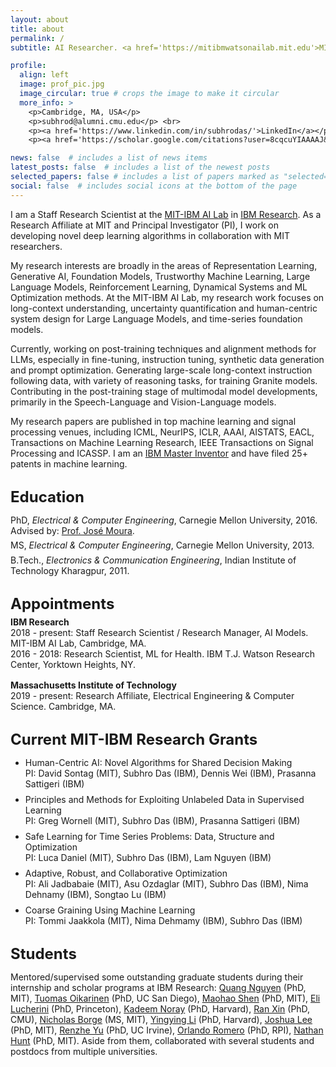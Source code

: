 ```yaml
---
layout: about
title: about
permalink: /
subtitle: AI Researcher. <a href='https://mitibmwatsonailab.mit.edu'>MIT-IBM AI Lab</a>

profile:
  align: left
  image: prof_pic.jpg
  image_circular: true # crops the image to make it circular
  more_info: >
    <p>Cambridge, MA, USA</p>
    <p>subhrod@alumni.cmu.edu</p> <br>
    <p><a href='https://www.linkedin.com/in/subhrodas/'>LinkedIn</a></p>  <br>
    <p><a href='https://scholar.google.com/citations?user=8cqcuYIAAAAJ&hl=en'>Google Scholar</a> </p> <br> <br>

news: false  # includes a list of news items
latest_posts: false  # includes a list of the newest posts
selected_papers: false # includes a list of papers marked as "selected={true}"
social: false  # includes social icons at the bottom of the page
---
```



I am a Staff Research Scientist at the [MIT-IBM AI Lab](https://mitibmwatsonailab.mit.edu/) in [IBM Research](https://research.ibm.com/). As a Research Affiliate at MIT and Principal Investigator (PI), I work on developing novel deep learning algorithms in collaboration with MIT researchers. 

My research interests are broadly in the areas of Representation Learning, Generative AI, Foundation Models, Trustworthy Machine Learning, Large Language Models, Reinforcement Learning, Dynamical Systems and ML Optimization methods. At the MIT-IBM AI Lab, my research work focuses on long-context understanding, uncertainty quantification and human-centric system design for Large Language Models, and time-series foundation models.

Currently, working on post-training techniques and alignment methods for LLMs, especially in fine-tuning, instruction tuning, synthetic data generation and prompt optimization. Generating large-scale long-context instruction following data, with variety of reasoning tasks, for training Granite models. Contributing in the post-training stage of multimodal model developments, primarily in the Speech-Language and Vision-Language models. 

My research papers are published in top machine learning and signal processing venues, including ICML, NeurIPS, ICLR, AAAI, AISTATS, EACL, Transactions on Machine Learning Research, IEEE Transactions on Signal Processing and ICASSP. I am an [IBM Master Inventor](https://en.wikipedia.org/wiki/IBM_Master_Inventor) and have filed 25+ patents in machine learning. <br>


<style>
    ul li { margin-bottom: 8px; }
</style>

<p style="margin-top:8mm;"><font size="+2"><b>Education</b></font></p>

PhD, <i>Electrical & Computer Engineering</i>, Carnegie Mellon University, 2016. Advised by: [Prof. José Moura](http://www.ece.cmu.edu/~moura/).
<p style="margin-top:-2mm;">MS, <i>Electrical & Computer Engineering</i>, Carnegie Mellon University, 2013.</p>
<p style="margin-top:-2mm;">B.Tech., <i>Electronics & Communication Engineering</i>, Indian Institute of Technology Kharagpur, 2011.</p>


<p style="margin-top:8mm;"><font size="+2"><b>Appointments</b></font></p>

<p style="margin-top:-2mm;"><b>IBM Research</b><br>
2018 - present: Staff Research Scientist / Research Manager, AI Models. MIT-IBM AI Lab, Cambridge, MA.<br>
2016 - 2018: Research Scientist, ML for Health. IBM T.J. Watson Research Center, Yorktown Heights, NY.<br>
</p>

<p style="margin-top:4mm;"><b>Massachusetts Institute of Technology</b><br>
2019 - present: Research Affiliate, Electrical Engineering & Computer Science. Cambridge, MA. 
</p>


<p style="margin-top:8mm;"><font size="+2"><b>Current MIT-IBM Research Grants</b></font></p>

<ul>
  <li> Human-Centric AI: Novel Algorithms for Shared Decision Making <br>
      PI: David Sontag (MIT), Subhro Das (IBM), Dennis Wei (IBM), Prasanna Sattigeri (IBM) </li> 
  <li> Principles and Methods for Exploiting Unlabeled Data in Supervised Learning <br>
      PI: Greg Wornell (MIT), Subhro Das (IBM), Prasanna Sattigeri (IBM) </li>
  <li> Safe Learning for Time Series Problems: Data, Structure and Optimization <br>
      PI: Luca Daniel (MIT), Subhro Das (IBM), Lam Nguyen (IBM) </li>
  <li> Adaptive, Robust, and Collaborative Optimization <br>
      PI: Ali Jadbabaie (MIT), Asu Ozdaglar (MIT), Subhro Das (IBM), Nima Dehnamy (IBM), Songtao Lu (IBM) </li>
  <li> Coarse Graining Using Machine Learning <br>
      PI: Tommi Jaakkola (MIT), Nima Dehmamy (IBM), Subhro Das (IBM) </li>
</ul>



<p style="margin-top:8mm;"><font size="+2"><b>Students</b></font></p>

Mentored/supervised some outstanding graduate students during their internship and scholar programs at IBM Research: [Quang Nguyen](https://www.linkedin.com/in/quang-m-nguyen-191122b3) (PhD, MIT), [Tuomas Oikarinen](https://www.linkedin.com/in/tuomas-oikarinen-331676171) (PhD, UC San Diego), [Maohao Shen](https://maohaos2.github.io/Maohao) (PhD, MIT), [Eli Lucherini](https://www.cs.princeton.edu/~el24) (PhD, Princeton), [Kadeem Noray](https://kadeemnoray.com) (PhD, Harvard), [Ran Xin](https://www.linkedin.com/in/ran-xin-51b272172) (PhD, CMU), [Nicholas Borge](https://www.linkedin.com/in/nicholasborge) (MS, MIT), [Yingying Li](https://yingying.li) (PhD, Harvard), [Joshua Lee](https://www.linkedin.com/in/joshua-lee-303084185) (PhD, MIT), [Renzhe Yu](https://renzheyu.com) (PhD, UC Irvine), [Orlando Romero](https://scholar.google.com/citations?user=UfQg91QAAAAJ&hl=en) (PhD, RPI), [Nathan Hunt](https://www.linkedin.com/in/neighthan) (PhD, MIT). Aside from them, collaborated with several students and postdocs from multiple universities.

<!-- Biography will be updated here. Tell the world about yourself. Link to your favorite [subreddit](http://reddit.com). You can put a picture in, too. The code is already in, just name your picture `prof_pic.jpg` and put it in the `img/` folder.

Put your address / P.O. box / other info right below your picture. You can also disable any of these elements by editing `profile` property of the YAML header of your `_pages/about.md`. Edit `_bibliography/papers.bib` and Jekyll will render your [publications page](/al-folio/publications/) automatically.

Link to your social media connections, too. This theme is set up to use [Font Awesome icons](https://fontawesome.com/) and [Academicons](https://jpswalsh.github.io/academicons/), like the ones below. Add your Facebook, Twitter, LinkedIn, Google Scholar, or just disable all of them. -->